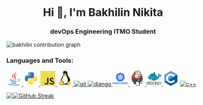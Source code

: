 <h1 align="center">Hi 👋, I'm Bakhilin Nikita</h1>
<h3 align="center">devOps Engineering ITMO Student</h3>

<p align="left"> <img src="https://komarev.com/ghpvc/?username=bakhilin&label=Profile%20views&color=0e75b6&style=flat" alt="bakhilin contribution graph" /></p>

<h3 align="left">Languages and Tools:</h3>
<p align="left">
  <a href="https://www.java.com" target="_blank" rel="noreferrer"> <img src="https://raw.githubusercontent.com/devicons/devicon/master/icons/java/java-original.svg" alt="java" width="40" height="40"/> </a>
  <a href="https://www.python.org" target="_blank" rel="noreferrer"> <img src="https://raw.githubusercontent.com/devicons/devicon/master/icons/python/python-original.svg" alt="python" width="40" height="40"/> </a>
  <a href="https://developer.mozilla.org/en-US/docs/Web/JavaScript" target="_blank" rel="noreferrer"> <img src="https://raw.githubusercontent.com/devicons/devicon/master/icons/javascript/javascript-original.svg" alt="javascript" width="40" height="40"/> </a>  
  <a href="https://www.linux.org/" target="_blank" rel="noreferrer"> <img src="https://raw.githubusercontent.com/devicons/devicon/master/icons/linux/linux-original.svg" alt="linux" width="40" height="40"/> </a>
  <a href="https://git-scm.com/" target="_blank" rel="noreferrer"> <img src="https://www.vectorlogo.zone/logos/git-scm/git-scm-icon.svg" alt="git" width="40" height="40"/> </a>
  <a href="https://www.djangoproject.com/" target="_blank" rel="noreferrer"> <img src="https://cdn.worldvectorlogo.com/logos/django.svg" alt="django" width="40" height="40"/> </a> 
  <a href=""> <img src="https://github.com/devicons/devicon/blob/master/icons/kubernetes/kubernetes-plain-wordmark.svg" alt="k8s" title="k8s" width="40" height="40" /> </a>
  <a href="">  <img src="https://github.com/devicons/devicon/blob/master/icons/jenkins/jenkins-original.svg" alt="jenkins" title="jenkins" width="40" height="40" />  </a>
  <a href="">  <img src="https://github.com/devicons/devicon/blob/master/icons/docker/docker-original-wordmark.svg"  alt="docker" title="docker" width="40" height="40" /> </a>
  <a href="">   <img src="https://github.com/devicons/devicon/blob/master/icons/c/c-original.svg" title="c" alt="c" width="40" height="40"/></a>
  <a href=""> <img src="https://github.com/devicons/devicon/blob/master/icons/cpp/cpp-original.svg" title="c++" alt="c++" width="40" height="40"/></a>
</p>
<p align="left"> <img align="left" src="http://github-profile-summary-cards.vercel.app/api/cards/profile-details?username=bakhilin&theme=tokyonight"/></p>


[![GitHub Streak](https://github-readme-streak-stats.herokuapp.com?user=bakhilin&theme=tokyonight&hide_border=true&card_width=700)](https://git.io/streak-stats)
